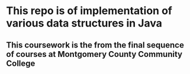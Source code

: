 # This repo is of implementation of various data structures in Java 
## This coursework is the from the final sequence of courses at Montgomery County Community College
